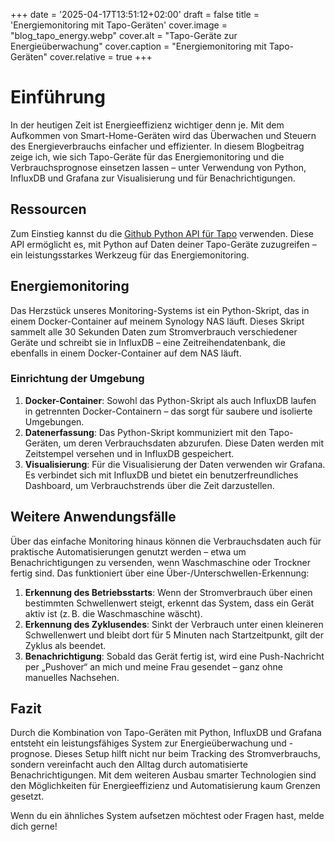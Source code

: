 +++
date = '2025-04-17T13:51:12+02:00'
draft = false
title = 'Energiemonitoring mit Tapo-Geräten'
cover.image = "blog_tapo_energy.webp" 
cover.alt = "Tapo-Geräte zur Energieüberwachung" 
cover.caption = "Energiemonitoring mit Tapo-Geräten" 
cover.relative = true
+++

# Einführung

In der heutigen Zeit ist Energieeffizienz wichtiger denn je. Mit dem Aufkommen von Smart-Home-Geräten wird das Überwachen und Steuern des Energieverbrauchs einfacher und effizienter. In diesem Blogbeitrag zeige ich, wie sich Tapo-Geräte für das Energiemonitoring und die Verbrauchsprognose einsetzen lassen – unter Verwendung von Python, InfluxDB und Grafana zur Visualisierung und für Benachrichtigungen.

## Ressourcen

Zum Einstieg kannst du die [Github Python API für Tapo](https://github.com/mihai-dinculescu/tapo) verwenden. Diese API ermöglicht es, mit Python auf Daten deiner Tapo-Geräte zuzugreifen – ein leistungsstarkes Werkzeug für das Energiemonitoring.

## Energiemonitoring

Das Herzstück unseres Monitoring-Systems ist ein Python-Skript, das in einem Docker-Container auf meinem Synology NAS läuft. Dieses Skript sammelt alle 30 Sekunden Daten zum Stromverbrauch verschiedener Geräte und schreibt sie in InfluxDB – eine Zeitreihendatenbank, die ebenfalls in einem Docker-Container auf dem NAS läuft.

### Einrichtung der Umgebung

1. **Docker-Container**: Sowohl das Python-Skript als auch InfluxDB laufen in getrennten Docker-Containern – das sorgt für saubere und isolierte Umgebungen.
2. **Datenerfassung**: Das Python-Skript kommuniziert mit den Tapo-Geräten, um deren Verbrauchsdaten abzurufen. Diese Daten werden mit Zeitstempel versehen und in InfluxDB gespeichert.
3. **Visualisierung**: Für die Visualisierung der Daten verwenden wir Grafana. Es verbindet sich mit InfluxDB und bietet ein benutzerfreundliches Dashboard, um Verbrauchstrends über die Zeit darzustellen.

## Weitere Anwendungsfälle

Über das einfache Monitoring hinaus können die Verbrauchsdaten auch für praktische Automatisierungen genutzt werden – etwa um Benachrichtigungen zu versenden, wenn Waschmaschine oder Trockner fertig sind. Das funktioniert über eine Über-/Unterschwellen-Erkennung:

1. **Erkennung des Betriebsstarts**: Wenn der Stromverbrauch über einen bestimmten Schwellenwert steigt, erkennt das System, dass ein Gerät aktiv ist (z. B. die Waschmaschine wäscht).
2. **Erkennung des Zyklusendes**: Sinkt der Verbrauch unter einen kleineren Schwellenwert und bleibt dort für 5 Minuten nach Startzeitpunkt, gilt der Zyklus als beendet.
3. **Benachrichtigung**: Sobald das Gerät fertig ist, wird eine Push-Nachricht per „Pushover“ an mich und meine Frau gesendet – ganz ohne manuelles Nachsehen.

## Fazit

Durch die Kombination von Tapo-Geräten mit Python, InfluxDB und Grafana entsteht ein leistungsfähiges System zur Energieüberwachung und -prognose. Dieses Setup hilft nicht nur beim Tracking des Stromverbrauchs, sondern vereinfacht auch den Alltag durch automatisierte Benachrichtigungen. Mit dem weiteren Ausbau smarter Technologien sind den Möglichkeiten für Energieeffizienz und Automatisierung kaum Grenzen gesetzt.

Wenn du ein ähnliches System aufsetzen möchtest oder Fragen hast, melde dich gerne!
